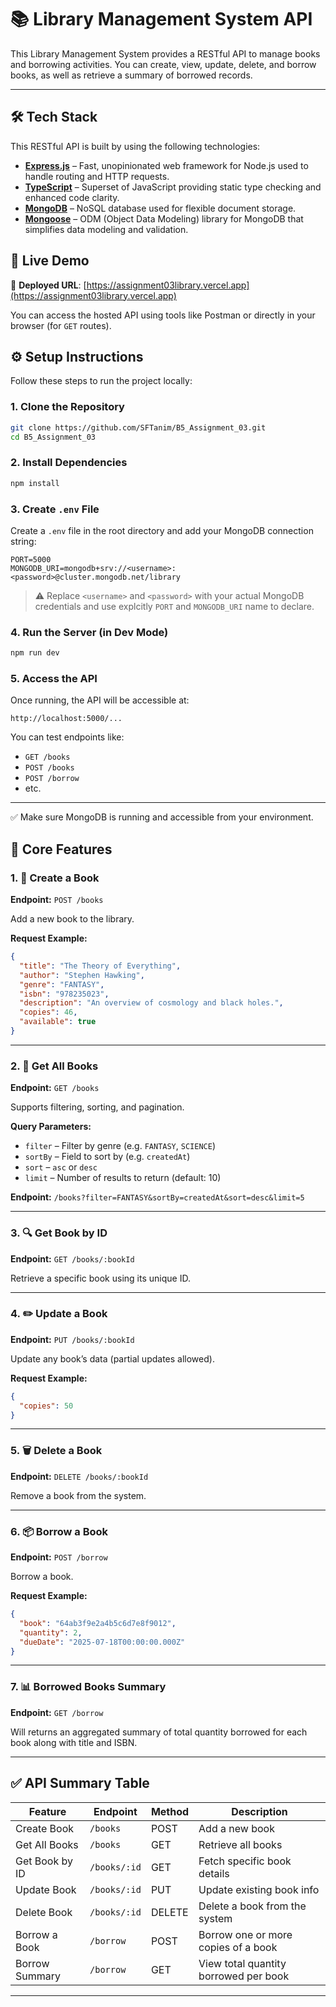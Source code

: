# 📚 Library Management System API

This Library Management System provides a RESTful API to manage books and borrowing activities. You can create, view, update, delete, and borrow books, as well as retrieve a summary of borrowed records.

---

## 🛠️ Tech Stack

This RESTful API is built by using the following technologies:

- **[Express.js](https://expressjs.com/)** – Fast, unopinionated web framework for Node.js used to handle routing and HTTP requests.
- **[TypeScript](https://www.typescriptlang.org/)** – Superset of JavaScript providing static type checking and enhanced code clarity.
- **[MongoDB](https://www.mongodb.com/)** – NoSQL database used for flexible document storage.
- **[Mongoose](https://mongoosejs.com/)** – ODM (Object Data Modeling) library for MongoDB that simplifies data modeling and validation.

## 🚀 Live Demo

🔗 **Deployed URL**: [https://assignment03library.vercel.app](https://assignment03library.vercel.app)

You can access the hosted API using tools like Postman or directly in your browser (for `GET` routes).



## ⚙️ Setup Instructions

Follow these steps to run the project locally:

### 1. Clone the Repository

```bash
git clone https://github.com/SFTanim/B5_Assignment_03.git
cd B5_Assignment_03
```

### 2. Install Dependencies

```bash
npm install
```

### 3. Create `.env` File

Create a `.env` file in the root directory and add your MongoDB connection string:

```env
PORT=5000
MONGODB_URI=mongodb+srv://<username>:<password>@cluster.mongodb.net/library
```

> ⚠️ Replace `<username>` and `<password>` with your actual MongoDB credentials and use explcitly `PORT` and `MONGODB_URI` name to declare.

### 4. Run the Server (in Dev Mode)

```bash
npm run dev
```


### 5. Access the API

Once running, the API will be accessible at:

```
http://localhost:5000/...
```

You can test endpoints like:

- `GET /books`
- `POST /books`
- `POST /borrow`
- etc.

---

✅ Make sure MongoDB is running and accessible from your environment.


## 🔧 Core Features

### 1. 📘 Create a Book

**Endpoint:** `POST /books`

Add a new book to the library.

**Request Example:**

```json
{
  "title": "The Theory of Everything",
  "author": "Stephen Hawking",
  "genre": "FANTASY",
  "isbn": "978235023",
  "description": "An overview of cosmology and black holes.",
  "copies": 46,
  "available": true
}
```

---

### 2. 📖 Get All Books

**Endpoint:** `GET /books`

Supports filtering, sorting, and pagination.

**Query Parameters:**

- `filter` – Filter by genre (e.g. `FANTASY`, `SCIENCE`)
- `sortBy` – Field to sort by (e.g. `createdAt`)
- `sort` – `asc` or `desc`
- `limit` – Number of results to return (default: 10)

**Endpoint:** `/books?filter=FANTASY&sortBy=createdAt&sort=desc&limit=5`

---

### 3. 🔍 Get Book by ID

**Endpoint:** `GET /books/:bookId`

Retrieve a specific book using its unique ID.

---

### 4. ✏️ Update a Book

**Endpoint:** `PUT /books/:bookId`

Update any book’s data (partial updates allowed).

**Request Example:**

```json
{
  "copies": 50
}
```

---

### 5. 🗑️ Delete a Book

**Endpoint:** `DELETE /books/:bookId`

Remove a book from the system.

---

### 6. 📦 Borrow a Book

**Endpoint:** `POST /borrow`

Borrow a book.

**Request Example:**

```json
{
  "book": "64ab3f9e2a4b5c6d7e8f9012",
  "quantity": 2,
  "dueDate": "2025-07-18T00:00:00.000Z"
}
```

---

### 7. 📊 Borrowed Books Summary

**Endpoint:** `GET /borrow`

Will returns an aggregated summary of total quantity borrowed for each book along with title and ISBN.

---

## ✅ API Summary Table

| Feature        | Endpoint         | Method | Description                           |
| -------------- | ---------------- | ------ | ------------------------------------- |
| Create Book    | `/books`     | POST   | Add a new book                        |
| Get All Books  | `/books`     | GET    | Retrieve all books                    |
| Get Book by ID | `/books/:id` | GET    | Fetch specific book details           |
| Update Book    | `/books/:id` | PUT    | Update existing book info             |
| Delete Book    | `/books/:id` | DELETE | Delete a book from the system         |
| Borrow a Book  | `/borrow`    | POST   | Borrow one or more copies of a book   |
| Borrow Summary | `/borrow`    | GET    | View total quantity borrowed per book |

---
